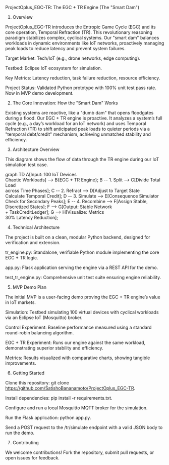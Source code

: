 ProjectOplus_EGC-TR: The EGC + TR Engine (The "Smart Dam")

1. Overview

ProjectOplus_EGC-TR introduces the Entropic Game Cycle (EGC) and its core operation, Temporal Refraction (TR). This revolutionary reasoning paradigm stabilizes complex, cyclical systems. Our "smart dam" balances workloads in dynamic environments like IoT networks, proactively managing peak loads to reduce latency and prevent system failures.





Target Market: Tech/IoT (e.g., drone networks, edge computing).



Testbed: Eclipse IoT ecosystem for simulation.



Key Metrics: Latency reduction, task failure reduction, resource efficiency.



Project Status: Validated Python prototype with 100% unit test pass rate. Now in MVP demo development.

2. The Core Innovation: How the "Smart Dam" Works

Existing systems are reactive, like a "dumb dam" that opens floodgates during a flood. Our EGC + TR engine is proactive. It analyzes a system’s full cycle (e.g., a day’s workload for an IoT network) and uses Temporal Refraction (TR) to shift anticipated peak loads to quieter periods via a "temporal debt/credit" mechanism, achieving unmatched stability and efficiency.

3. Architecture Overview

This diagram shows the flow of data through the TR engine during our IoT simulation test case.

graph TD
    A[Input: 100 IoT Devices<br>Chaotic Workloads] --> B{EGC + TR Engine};
    B -- 1. Split --> C[Divide Total Load<br>across Time Phases];
    C -- 2. Refract --> D[Adjust to Target State<br>Calculate Temporal Credit];
    D -- 3. Simulate --> E[Consequence Simulator<br>Check for Secondary Peaks];
    E -- 4. Recombine --> F[Assign Stable, Discretized States];
    F --> G[Output: Stable Network<br>+ TaskCreditLedger];
    G --> H[Visualize: Metrics<br>30% Latency Reduction];

4. Technical Architecture

The project is built on a clean, modular Python backend, designed for verification and extension.





tr_engine.py: Standalone, verifiable Python module implementing the core EGC + TR logic.



app.py: Flask application serving the engine via a REST API for the demo.



test_tr_engine.py: Comprehensive unit test suite ensuring engine reliability.

5. MVP Demo Plan

The initial MVP is a user-facing demo proving the EGC + TR engine’s value in IoT markets.





Simulation: Testbed simulating 100 virtual devices with cyclical workloads via an Eclipse IoT (Mosquitto) broker.



Control Experiment: Baseline performance measured using a standard round-robin balancing algorithm.



EGC + TR Experiment: Runs our engine against the same workload, demonstrating superior stability and efficiency.



Metrics: Results visualized with comparative charts, showing tangible improvements.

6. Getting Started





Clone this repository: git clone https://github.com/SatishoBananamoto/ProjectOplus_EGC-TR.



Install dependencies: pip install -r requirements.txt.



Configure and run a local Mosquitto MQTT broker for the simulation.



Run the Flask application: python app.py.



Send a POST request to the /tr/simulate endpoint with a valid JSON body to run the demo.

7. Contributing

We welcome contributions! Fork the repository, submit pull requests, or open issues for feedback.
